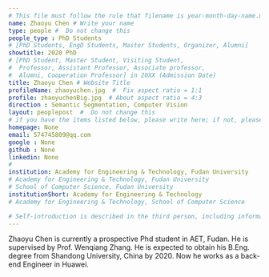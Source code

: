 ```yaml
---
# This file must follow the rule that filename is year-month-day-name.md .
name: Zhaoyu Chen # Write your name
type: people #  Do not change this
people_type : PhD Students
# [PhD Students, EngD Students, Master Students, Organizer, Alumni]
showtitle: 2020 PhD
# [PhD Student, Master Student, Visiting Student,
#  Professor, Assistant Professor, Associate professor,
#  Alumni, Cooperation Professor] in 20XX (Admission Date)
title: Zhaoyu Chen # Website Title
profileName: zhaoyuchen.jpg  #  Fix aspect ratio = 1:1
profile: zhaoyuchenBig.jpg  # About aspect ratio = 4:3
direction : Semantic Segmentation, Computer Vision
layout: peoplepost  #  Do not change this
# if you have the items listed below, please write here; if not, please write None.
homepage: None
email: 574745809@qq.com
google : None
github : None
linkedin: None
# 
institution: Academy for Engineering & Technology, Fudan University
# Academy for Engineering & Technology, Fudan University
# School of Computer Science, Fudan University
institutionShort: Academy for Engineering & Technology
# Academy for Engineering & Technology, School of Computer Science

# Self-introduction is described in the third person, including information such as educational experience(B/M/P), graduation career development 
---
```


Zhaoyu Chen is currently a prospective Phd student in AET, Fudan. He is supervised by Prof. Wenqiang Zhang. He is expected to obtain his B.Eng. degree from Shandong University, China by 2020. Now he works as a back-end Engineer in Huawei.



 

